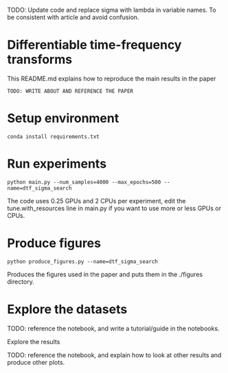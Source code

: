 TODO: Update code and replace sigma with lambda in variable names. To be consistent with article and avoid confusion.

# Differentiable time-frequency transforms

This README.md explains how to reproduce the main results in the paper

    TODO: WRITE ABOUT AND REFERENCE THE PAPER

# Setup environment

    conda install requirements.txt

# Run experiments

    python main.py --num_samples=4000 --max_epochs=500 --name=dtf_sigma_search
    
The code uses 0.25 GPUs and 2 CPUs per experiment, edit the tune.with_resources line in main.py if you want to use more or less GPUs or CPUs.

# Produce figures

    python produce_figures.py --name=dtf_sigma_search
    
Produces the figures used in the paper and puts them in the ./figures directory.

# Explore the datasets

TODO: reference the notebook, and write a tutorial/guide in the notebooks.

Explore the results

TODO: reference the notebook, and explain how to look at other results and produce other plots.

